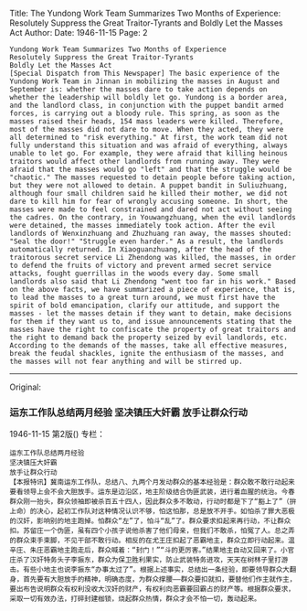 Title: The Yundong Work Team Summarizes Two Months of Experience: Resolutely Suppress the Great Traitor-Tyrants and Boldly Let the Masses Act
Author:
Date: 1946-11-15
Page: 2

    Yundong Work Team Summarizes Two Months of Experience
    Resolutely Suppress the Great Traitor-Tyrants
    Boldly Let the Masses Act
    [Special Dispatch from This Newspaper] The basic experience of the Yundong Work Team in Jinnan in mobilizing the masses in August and September is: whether the masses dare to take action depends on whether the leadership will boldly let go. Yundong is a border area, and the landlord class, in conjunction with the puppet bandit armed forces, is carrying out a bloody rule. This spring, as soon as the masses raised their heads, 154 mass leaders were killed. Therefore, most of the masses did not dare to move. When they acted, they were all determined to "risk everything." At first, the work team did not fully understand this situation and was afraid of everything, always unable to let go. For example, they were afraid that killing heinous traitors would affect other landlords from running away. They were afraid that the masses would go "left" and that the struggle would be "chaotic." The masses requested to detain people before taking action, but they were not allowed to detain. A puppet bandit in Suliuzhuang, although four small children said he killed their mother, we did not dare to kill him for fear of wrongly accusing someone. In short, the masses were made to feel constrained and dared not act without seeing the cadres. On the contrary, in Youwangzhuang, when the evil landlords were detained, the masses immediately took action. After the evil landlords of Wenxinzhuang and Zhuzhuang ran away, the masses shouted: "Seal the door!" "Struggle even harder." As a result, the landlords automatically returned. In Xiaoguanzhuang, after the head of the traitorous secret service Li Zhendong was killed, the masses, in order to defend the fruits of victory and prevent armed secret service attacks, fought guerrillas in the woods every day. Some small landlords also said that Li Zhendong "went too far in his work." Based on the above facts, we have summarized a piece of experience, that is, to lead the masses to a great turn around, we must first have the spirit of bold emancipation, clarify our attitude, and support the masses - let the masses detain if they want to detain, make decisions for them if they want us to, and issue announcements stating that the masses have the right to confiscate the property of great traitors and the right to demand back the property seized by evil landlords, etc. According to the demands of the masses, take all effective measures, break the feudal shackles, ignite the enthusiasm of the masses, and the masses will not fear anything and will be stirred up.



<hr /> 

Original: 


### 运东工作队总结两月经验  坚决镇压大奸霸  放手让群众行动

1946-11-15
第2版()
专栏：

    运东工作队总结两月经验
    坚决镇压大奸霸
    放手让群众行动
    【本报特讯】冀南运东工作队，总结八、九两个月发动群众的基本经验是：群众敢不敢行动起来要看领导上会不会大胆放手。运东是边沿区，地主阶级结合伪匪武装，进行着血腥的统治。今春群众刚一抬头，群众领袖即被杀百五十四人，因此群众多不敢动，行动时都是下了“豁上了”（拚上命）的决心，起初工作队对这种情况认识不够，怕这怕那，总是放不开手。如怕杀了罪大恶极的汉奸，影响别的地主跑掉。怕群众“左”了，怕斗“乱”了。群众要求扣起来再行动，不让群众扣。苏留庄一个伪匪，虽有四个小孩子说他杀害了他们母亲，但我们不敢杀，怕冤了人。总之弄的群众束手束脚，不见干部不敢行动。相反的在尤王庄扣起了恶霸地主，群众立即行动起来。温辛庄、朱庄恶霸地主跑走后，群众喊着：“封门！”“斗的更厉害。”结果地主自动又回来了。小官庄杀了汉奸特务头子李振东，群众为保卫胜利果实，防止武装特务进攻，天天在树林子里打游击。有些小地主也说李振东“办事太过了”。根据上述事实，总结出一条经验，即要领导群众大翻身，首先要有大胆放手的精神，明确态度，为群众撑腰——群众要扣就扣，要替他们作主就作主，要出布告说明群众有权利没收大汉奸的财产，有权利向恶霸要回霸占的财产等。根据群众要求，采取一切有效办法，打碎封建枷锁，烧起群众热情，群众才会不怕一切，轰动起来。

